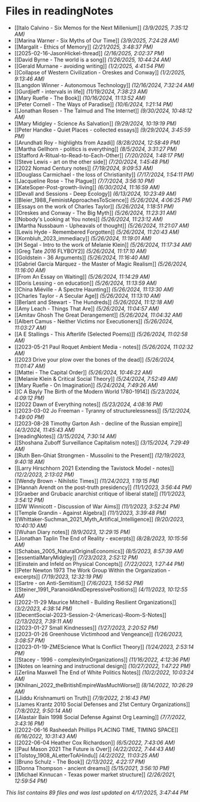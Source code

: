 # Files in readingNotes

- [[Italo Calvino - Six Memos for the Next Millenium]] *(3/9/2025, 7:35:12 AM)*
- [[Marina Warner - Six Myths of Our Time]] *(3/9/2025, 7:24:28 AM)*
- [[Margalit - Ethics of Memory]] *(2/21/2025, 3:48:37 PM)*
- [[2025-02-16-JasonHickel-thread]] *(2/16/2025, 2:02:37 PM)*
- [[David Byrne - The world is a song]] *(1/26/2025, 10:44:24 AM)*
- [[Gerald Murnane - avoiding writing]] *(1/2/2025, 4:41:54 PM)*
- [[Collapse of Western Civilization - Oreskes and Conway]] *(1/2/2025, 9:13:46 AM)*
- [[Langdon Winner - Autonomous Technology]] *(12/16/2024, 7:32:24 AM)*
- [[Gurdjieff - intervals in life]] *(11/19/2024, 7:38:23 AM)*
- [[Mary Ruefle - The Book]] *(10/16/2024, 11:13:52 AM)*
- [[Peter Cornell - The Ways of Paradise]] *(10/6/2024, 1:21:14 PM)*
- [[Jonathan Rosen - The Talmud and The Internet]] *(9/30/2024, 10:48:12 AM)*
- [[Mary Midgley - Science As Salvation]] *(9/29/2024, 10:19:19 PM)*
- [[Peter Handke - Quiet Places - collected essays]] *(9/29/2024, 3:45:59 PM)*
- [[Arundhati Roy - highlights from Azadi]] *(8/28/2024, 12:58:49 PM)*
- [[Martha Gellhorn - politics is everything]] *(8/5/2024, 3:31:27 PM)*
- [[Stafford A-Ritual-to-Read-to-Each-Other]] *(7/20/2024, 1:48:17 PM)*
- [[Steve Lewis - art on the other side]] *(7/20/2024, 1:45:48 PM)*
- [[2022 Nomad Century notes]] *(7/19/2024, 9:09:53 AM)*
- [[Douglass Carmichael - the loss of Christianity]] *(7/17/2024, 1:54:11 PM)*
- [[Jacqueline Rose - The Plague]] *(7/7/2024, 3:56:10 PM)*
- [[KateSoper-Post-growth-living]] *(6/30/2024, 11:16:59 AM)*
- [[Devall and Sessions  - Deep Ecology]] *(6/13/2024, 10:23:49 AM)*
- [[Bleier_1988_FeministApproachesToScience]] *(5/26/2024, 4:06:25 PM)*
- [[Essays on the work of Charles Taylor]] *(5/26/2024, 1:18:51 PM)*
- [[Oreskes and Conway - The Big Myth]] *(5/26/2024, 11:23:31 AM)*
- [[Nobody's Looking at You notes]] *(5/26/2024, 11:23:12 AM)*
- [[Martha Nussbaum - Upheavals of thought]] *(5/26/2024, 11:21:07 AM)*
- [[Lewis Hyde - Remembered Forgotten]] *(5/26/2024, 11:20:43 AM)*
- [[Kornbluh_2023_immediacy]] *(5/26/2024, 11:19:01 AM)*
- [[H Segal - Intro to the work of Melanie Klein]] *(5/26/2024, 11:17:34 AM)*
- [[Greg Tate _2016_ FLYBOY2]] *(5/26/2024, 11:17:10 AM)*
- [[Goldstein - 36 Arguments]] *(5/26/2024, 11:16:40 AM)*
- [[Gabriel García Márquez - the Master of Magic Realism]] *(5/26/2024, 11:16:00 AM)*
- [[From An Essay on Waiting]] *(5/26/2024, 11:14:29 AM)*
- [[Doris Lessing - on education]] *(5/26/2024, 11:13:59 AM)*
- [[China Miéville - A Spectre Haunting]] *(5/26/2024, 11:13:30 AM)*
- [[Charles Taylor - A Secular Age]] *(5/26/2024, 11:13:10 AM)*
- [[Berlant and Stewart - The Hundreds]] *(5/26/2024, 11:12:18 AM)*
- [[Amy Leach - Things That Are]] *(5/26/2024, 11:04:57 AM)*
- [[Amitav Ghosh The Great Derangement]] *(5/26/2024, 11:04:32 AM)*
- [[Albert Camus - Neither Victims nor Executioners]] *(5/26/2024, 11:03:27 AM)*
- [[A E Stallings - This Afterlife (Selected Poems)]] *(5/26/2024, 11:02:58 AM)*
- [[2023-05-21 Paul Roquet Ambient Media - notes]] *(5/26/2024, 11:02:32 AM)*
- [[2023 Drive your plow over the bones of the dead]] *(5/26/2024, 11:01:47 AM)*
- [[Mattei - The Capital Order]] *(5/26/2024, 10:46:22 AM)*
- [[Melanie Klein & Critical Social Theory]] *(5/24/2024, 7:52:49 AM)*
- [[Mary Ruefle - On Imagination]] *(5/24/2024, 7:49:26 AM)*
- [[C A Bayly The Birth of the Modern World 1780-1914]] *(5/23/2024, 4:09:12 PM)*
- [[2022 Dawn of Everything notes]] *(5/23/2024, 4:08:16 PM)*
- [[2023-03-02 Jo Freeman - Tyranny of structurelessness]] *(5/12/2024, 1:49:00 PM)*
- [[2023-08-28 Timothy Garton Ash - decline of the Russian empire]] *(4/3/2024, 11:45:43 AM)*
- [[readingNotes]] *(3/15/2024, 7:30:14 AM)*
- [[Shoshana Zuboff Surveillance Capitalism notes]] *(3/15/2024, 7:29:49 AM)*
- [[Ruth Ben-Ghiat Strongmen - Mussolini to the Present]] *(12/19/2023, 9:40:18 AM)*
- [[Larry Hirschhorn 2021 Extending the Tavistock Model - notes]] *(12/2/2023, 2:13:02 PM)*
- [[Wendy Brown - Nihilstic Times]] *(11/24/2023, 1:19:15 PM)*
- [[Hannah Arendt on the post-truth presidency]] *(11/1/2023, 3:56:44 PM)*
- [[Graeber and Grubacic anarchist critique of liberal state]] *(11/1/2023, 3:54:12 PM)*
- [[DW Winnicott - Discussion of War Aims]] *(11/1/2023, 3:52:24 PM)*
- [[Temple Grandin - Against Algebra]] *(11/1/2023, 3:39:48 PM)*
- [[Whittaker-Suchman_2021_Myth_Artifical_Intelligence]] *(9/20/2023, 10:40:10 AM)*
- [[Wuhan Diary notes]] *(9/9/2023, 12:29:15 PM)*
- [[Jonathan Taplin The End of Reality - excerpts]] *(8/28/2023, 10:15:56 AM)*
- [[Schabas_2005_NaturalOriginsEconomics]] *(8/5/2023, 8:57:39 AM)*
- [[essentialMaryMidgley]] *(7/23/2023, 2:52:12 PM)*
- [[Einstein and Infeld on Physical Concepts]] *(7/22/2023, 1:27:44 PM)*
- [[Peter Newton 1973 The Work Group Within the Organization - excerpts]] *(7/19/2023, 12:32:19 PM)*
- [[Sartre - on Anti-Semitism]] *(7/6/2023, 1:56:52 PM)*
- [[Steiner_1991_ParanoidAndDepressivePositions]] *(4/11/2023, 10:12:55 AM)*
- [[2022-11-29 Maurice Mitchell - Building Resilient Organizations]] *(3/2/2023, 4:38:14 PM)*
- [[DecentSocial-2023-Session-2-(Americas)-Room-S-Notes]] *(2/13/2023, 7:39:11 AM)*
- [[2023-01-27 Small Kindnesses]] *(1/27/2023, 2:20:52 PM)*
- [[2023-01-26 Greenhouse Victimhood and Vengeance]] *(1/26/2023, 3:08:57 PM)*
- [[2023-01-19-ZMEScience What Is Conflict Theory]] *(1/24/2023, 2:53:14 PM)*
- [[Stacey - 1996 - complexityInOrganizations]] *(11/16/2022, 4:12:36 PM)*
- [[Notes on learning and instructional design]] *(10/27/2022, 1:47:22 PM)*
- [[Zerlina Maxwell The End of White Politics Notes]] *(10/2/2022, 10:03:24 AM)*
- [[Khilnani_2022_theBritishEmpireWasMuchWorse]] *(8/14/2022, 10:26:29 AM)*
- [[Jiddu Krishnamurti on Truth]] *(7/9/2022, 2:16:43 PM)*
- [[James Krantz 2010 Social Defenses and 21st Century Organizations]] *(7/8/2022, 9:50:14 AM)*
- [[Alastair Bain 1998 Social Defense Against Org Learning]] *(7/7/2022, 3:43:16 PM)*
- [[2022-06-16 Rasheedah Phillips PLACING TIME, TIMING SPACE]] *(6/16/2022, 10:31:43 AM)*
- [[2022-06-04 Heather Cox Richardson]] *(6/5/2022, 7:43:06 AM)*
- [[Paul Mason 2021 The Future is Over]] *(4/22/2022, 7:44:43 AM)*
- [[Tolstoy_1908_ALetterToAHindu]] *(4/2/2022, 11:03:25 AM)*
- [[Bruno Schulz - The Book]] *(2/13/2022, 4:22:17 PM)*
- [[Donna Thompson - ancient dreams]] *(5/15/2021, 3:56:10 PM)*
- [[Michael Kinnucan - Texas power market structure]] *(2/26/2021, 12:59:54 PM)*

*This list contains 89 files and was last updated on 4/17/2025, 3:47:44 PM*
